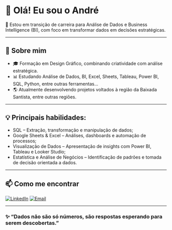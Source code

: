 # 👋 Olá! Eu sou o André

🎯 Estou em transição de carreira para Análise de Dados e Business Intelligence (BI), com foco em transformar dados em decisões estratégicas.

---

## 🚀 Sobre mim

- 🎓 Formação em Design Gráfico, combinando criatividade com análise estratégica.
- 📊 Estudando Análise de Dados, BI, Excel, Sheets, Tableau, Power BI, SQL, Python, entre outras ferramentas...
- 🌎 Atualmente desenvolvendo projetos voltados à região da Baixada Santista, entre outras regiões.

---

## 💡 Principais habilidades:

- SQL – Extração, transformação e manipulação de dados;
- Google Sheets & Excel – Análises, dashboards e automação de processos; 
- Visualização de Dados – Apresentação de insights com Power BI, Tableau e Looker Studio; 
- Estatística e Análise de Negócios – Identificação de padrões e tomada de decisão orientada a dados. 

---

## 📫 Como me encontrar

[![LinkedIn](https://img.shields.io/badge/LinkedIn-André_Ribeiro-0A66C2?style=for-the-badge&logo=linkedin&logoColor=white)](https://www.linkedin.com/in/andreribeiro-analytics/)
[![Email](https://img.shields.io/badge/E--mail-andreribeiro.analytics@gmail.com-28a745?style=for-the-badge&logo=gmail&logoColor=white)](mailto:andreribeiro.analytics@gmail.com)


---

### ✨ “Dados não são só números, são respostas esperando para serem descobertas.”

